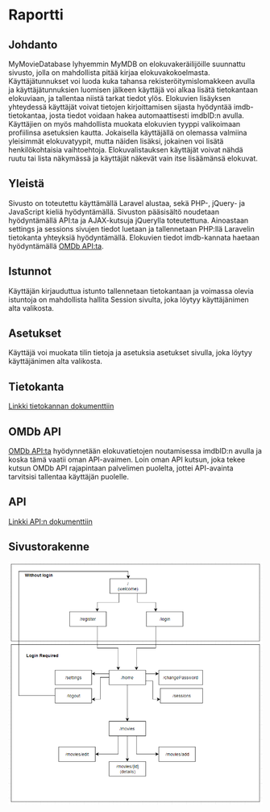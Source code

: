 # Raportti

## Johdanto

MyMovieDatabase lyhyemmin MyMDB on elokuvakeräilijöille suunnattu sivusto, jolla on mahdollista pitää kirjaa elokuvakokoelmasta. 
Käyttäjätunnukset voi luoda kuka tahansa rekisteröitymislomakkeen avulla ja käyttäjätunnuksien luomisen jälkeen käyttäjä voi alkaa 
lisätä tietokantaan elokuviaan, ja tallentaa niistä tarkat tiedot ylös. Elokuvien lisäyksen yhteydessä käyttäjät voivat tietojen kirjoittamisen
sijasta hyödyntää imdb-tietokantaa, josta tiedot voidaan hakea automaattisesti imdbID:n avulla. Käyttäjien on myös mahdollista muokata elokuvien 
tyyppi valikoimaan profiilinsa asetuksien kautta. Jokaisella käyttäjällä on olemassa valmiina yleisimmät elokuvatyypit, mutta näiden lisäksi, 
jokainen voi lisätä henkilökohtaisia vaihtoehtoja. Elokuvalistauksen käyttäjät voivat nähdä ruutu tai lista näkymässä ja käyttäjät näkevät vain itse
lisäämänsä elokuvat.

## Yleistä

Sivusto on toteutettu käyttämällä Laravel alustaa, sekä PHP-, jQuery- ja JavaScript kieliä hyödyntämällä. Sivuston pääsisältö noudetaan hyödyntämällä API:ta ja
AJAX-kutsuja jQuerylla toteutettuna. Ainoastaan settings ja sessions sivujen tiedot luetaan ja tallennetaan PHP:llä Laravelin tietokanta yhteyksiä hyödyntämällä.
Elokuvien tiedot imdb-kannata haetaan hyödyntämällä [OMDb API:ta](http://www.omdbapi.com/).

## Istunnot

Käyttäjän kirjauduttua istunto tallennetaan tietokantaan ja voimassa olevia istuntoja on mahdollista hallita Session sivulta, joka löytyy käyttäjänimen alta valikosta.

## Asetukset

Käyttäjä voi muokata tilin tietoja ja asetuksia asetukset sivulla, joka löytyy käyttäjänimen alta valikosta.

## Tietokanta

[Linkki tietokannan dokumenttiin](Tietokanta.md)

## OMDb API

[OMDb API:ta](http://www.omdbapi.com/) hyödynnetään elokuvatietojen noutamisessa imdbID:n avulla ja koska tämä vaatii oman API-avaimen. Loin oman API kutsun, joka tekee
kutsun OMDb API rajapintaan palvelimen puolelta, jottei API-avainta tarvitsisi tallentaa käyttäjän puolelle.

## API

[Linkki API:n dokumenttiin](API.md)

## Sivustorakenne

![](../images/sivustorakenne.PNG)